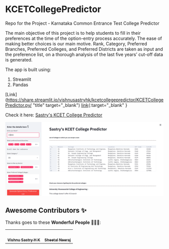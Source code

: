 # KCETCollegePredictor
Repo for the Project - Karnataka Common Entrance Test College Predictor

The main objective of this project is to help students to fill in their preferences at the time of the option-entry process accurately. The ease of making better choices is our main motive. Rank, Category, Preferred Branches, Preferred Colleges, and Preferred Districts are taken as input and the preference list, on a thorough analysis of the last five years’ cut-off data is generated.

The app is built using:

1. Streamlit
2. Pandas

[Link](https://share.streamlit.io/vishnusastryhk/kcetcollegepredictor/KCETCollegePredictor.py/ "title" target="_blank")
[link](https://share.streamlit.io/vishnusastryhk/kcetcollegepredictor/KCETCollegePredictor.py){:target="_blank" }

Check it here: <a href="https://share.streamlit.io/vishnusastryhk/kcetcollegepredictor/KCETCollegePredictor.py" target="_blank">Sastry's KCET College Predictor</a>

![SCREENSHOT](https://github.com/VishnuSastryHK/KCETCollegePredictor/blob/master/KCET.png)

## Awesome Contributors ✨

Thanks goes to these **Wonderful People** 👨🏻‍💻:       

<!-- ALL-CONTRIBUTORS-LIST:START - Do not remove or modify this section -->
<!-- prettier-ignore-start -->
<!-- markdownlint-disable -->

<!-- 1st Row -->
<table>
<tr>
<td align="center"><a href="https://github.com/VishnuSastryHK"><img src="https://avatars.githubusercontent.com/u/42547521?v=4" width="100px;" alt=""/><br /><sub><b>Vishnu Sastry H K</b></sub></a><br /></td>
 
<td align="center"><a href="https://github.com/sheetalneeraj"><img src="https://avatars.githubusercontent.com/u/42382485?v=4" width="100px;" alt=""/><br /><sub><b>Sheetal Neeraj</b></sub></a><br /></td>
